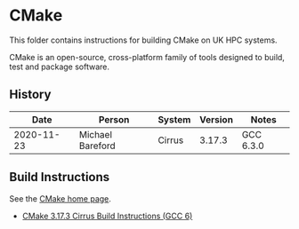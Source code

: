CMake
=====

This folder contains instructions for building CMake on UK HPC systems.

CMake is an open-source, cross-platform family of tools designed to build, test and package software.

History
-------

 Date | Person | System | Version | Notes
 ---- | ------ | ------ | ------- | -----
 2020-11-23 | Michael Bareford | Cirrus | 3.17.3 | GCC 6.3.0

Build Instructions
------------------

See the [CMake home page](https://cmake.org/).

* [CMake 3.17.3 Cirrus Build Instructions (GCC 6)](Cirrus_3.17.3_gcc6/README.md)